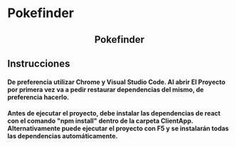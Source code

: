 # Pokefinder
<p align="center">
<h2 align="center">Pokefinder</h2>
</p>

## Instrucciones
#### De preferencia utilizar Chrome y Visual Studio Code. Al abrir El Proyecto por primera vez va a pedir restaurar dependencias del mismo, de preferencia hacerlo. 
#### Antes de ejecutar el proyecto, debe instalar las dependencias de react con el comando "npm install" dentro de la carpeta ClientApp. Alternativamente puede ejecutar el proyecto con F5 y se instalarán todas las dependencias automáticamente.
